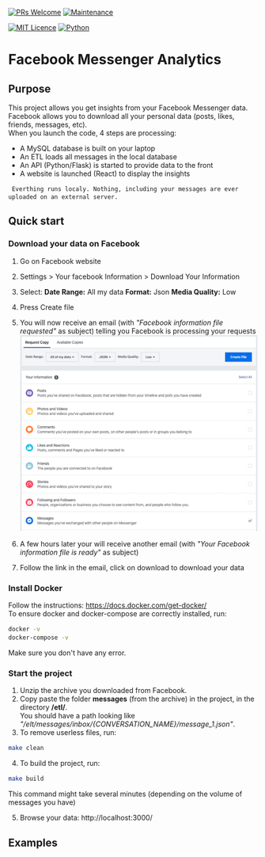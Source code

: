 [![PRs Welcome](https://img.shields.io/badge/PRs-welcome-green.svg)](https://shields.io/)
[![Maintenance](https://img.shields.io/badge/Maintained%3F-yes-green.svg)](https://GitHub.com/Naereen/StrapDown.js/graphs/commit-activity)

[![MIT Licence](https://img.shields.io/badge/License-MIT-blue.svg)](https://shields.io/)
[![Python](https://img.shields.io/badge/python-3.7-yellow.svg)](https://shields.io/)
# Facebook Messenger Analytics


## Purpose

This project allows you get insights from your Facebook Messenger data.  
Facebook allows you to download all your personal data (posts, likes, friends, messages, etc).  
When you launch the code, 4 steps are processing:
- A MySQL database is built on your laptop
- An ETL loads all messages in the local database
- An API (Python/Flask) is started to provide data to the front
- A website is launched (React) to display the insights

```
 Everthing runs localy. Nothing, including your messages are ever uploaded on an external server.
```

## Quick start

### Download your data on Facebook

1. Go on Facebook website
2. Settings > Your facebook Information > Download Your Information
3. Select: **Date Range:** All my data **Format:** Json **Media Quality:** Low
4. Press Create file
5. You will now receive an email (with *"Facebook information file requested"* as subject) telling you Facebook is processing your requests  
![text](https://github.com/jeremymaignan/facebook-messenger-analytics/blob/master/screenshots/download_facebook_data.png)

6. A few hours later your will receive another email (with *"Your Facebook information file is ready"* as subject)
7. Follow the link in the email, click on download to download your data

### Install Docker

Follow the instructions: https://docs.docker.com/get-docker/  
To ensure docker and docker-compose are correctly installed, run:
```sh
docker -v
docker-compose -v
```
Make sure you don't have any error.


### Start the project

1. Unzip the archive you downloaded from Facebook.
2. Copy paste the folder **messages** (from the archive) in the project, in the directory **/etl/**.  
You should have a path looking like *"/elt/messages/inbox/{CONVERSATION_NAME}/message_1.json"*.
3. To remove userless files, run: 
```sh
make clean
```
4. To build the project, run:
```sh
make build
```
This command might take several minutes (depending on the volume of messages you have)

5. Browse your data: http://localhost:3000/



## Examples
